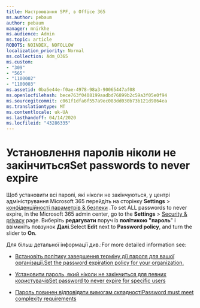 ```yaml
---
title: Настроювання SPF, в Office 365
ms.author: pebaum
author: pebaum
manager: mnirkhe
ms.audience: Admin
ms.topic: article
ROBOTS: NOINDEX, NOFOLLOW
localization_priority: Normal
ms.collection: Adm_O365
ms.custom:
- "309"
- "565"
- "1100002"
- "1100003"
ms.assetid: 0ba5e44e-f0ae-4978-98a3-90065447af08
ms.openlocfilehash: bece763f0408199aadbd76899b2c59a3f05e0f94
ms.sourcegitcommit: c061f1dfa6f557a9ec083dd030b73b121d9864ea
ms.translationtype: MT
ms.contentlocale: uk-UA
ms.lasthandoff: 04/14/2020
ms.locfileid: "43286335"
---
```

# <a name="set-passwords-to-never-expire"></a><span data-ttu-id="69155-102">Установлення паролів ніколи не закінчиться</span><span class="sxs-lookup"><span data-stu-id="69155-102">Set passwords to never expire</span></span>

<span data-ttu-id="69155-103">Щоб установити всі паролі, які ніколи не закінчуються, у центрі адміністрування Microsoft 365 перейдіть на сторінку **Settings** > [конфіденційності параметрів &amp; безпеки](https://portal.office.com/adminportal/home#/settings/security) .</span><span class="sxs-lookup"><span data-stu-id="69155-103">To set ALL passwords to never expire, in the Microsoft 365 admin center, go to the **Settings** > [Security &amp; privacy](https://portal.office.com/adminportal/home#/settings/security) page.</span></span> <span data-ttu-id="69155-104">Виберіть **редагувати** поруч із **політикою "пароль**" і ввімкніть повзунок **Далі**.</span><span class="sxs-lookup"><span data-stu-id="69155-104">Select **Edit** next to **Password policy**, and turn the slider to **On**.</span></span>
  
<span data-ttu-id="69155-105">Для більш детальної інформації див.:</span><span class="sxs-lookup"><span data-stu-id="69155-105">For more detailed information see:</span></span> 

- [<span data-ttu-id="69155-106">Встановіть політику завершення терміну дії пароля для вашої організації.</span><span class="sxs-lookup"><span data-stu-id="69155-106">Set the password expiration policy for your organization.</span></span>](https://docs.microsoft.com/office365/admin/manage/set-password-expiration-policy)
  
- [<span data-ttu-id="69155-107">Установити пароль, який ніколи не закінчиться для певних користувачів</span><span class="sxs-lookup"><span data-stu-id="69155-107">Set password to never expire for specific users</span></span>](https://docs.microsoft.com/office365/admin/add-users/set-password-to-never-expire)

- [<span data-ttu-id="69155-108">Пароль повинен відповідати вимогам складності</span><span class="sxs-lookup"><span data-stu-id="69155-108">Password must meet complexity requirements</span></span>](https://docs.microsoft.com/windows/security/threat-protection/security-policy-settings/password-must-meet-complexity-requirements)
  